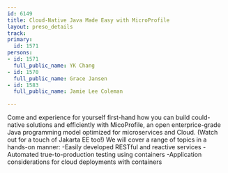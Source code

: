```yaml
---
id: 6149
title: Cloud-Native Java Made Easy with MicroProfile
layout: preso_details
track: 
primary:
  id: 1571
persons:
- id: 1571
  full_public_name: YK Chang
- id: 1570
  full_public_name: Grace Jansen
- id: 1583
  full_public_name: Jamie Lee Coleman

---
```

Come and experience for yourself first-hand how you can build could-native solutions and efficiently with MicoProfile, an open enterprice-grade Java programming model optimized for microservices and Cloud. (Watch out for a touch of Jakarta EE too!) We will cover a range of topics in a hands-on manner:
     -Easily developed RESTful and reactive services
     -Automated true-to-production testing using containers
     -Application considerations for cloud deployments with containers